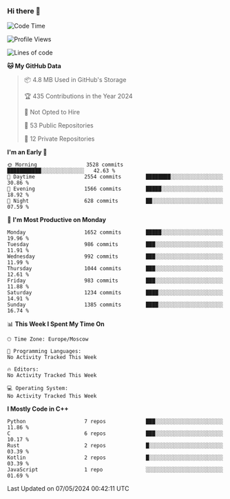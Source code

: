 ### Hi there 👋

<!--
**SemenMartynov/SemenMartynov** is a ✨ _special_ ✨ repository because its `README.md` (this file) appears on your GitHub profile.

Here are some ideas to get you started:

- 🔭 I’m currently working on ...
- 🌱 I’m currently learning ...
- 👯 I’m looking to collaborate on ...
- 🤔 I’m looking for help with ...
- 💬 Ask me about ...
- 📫 How to reach me: ...
- 😄 Pronouns: ...
- ⚡ Fun fact: ...
-->

<!--START_SECTION:waka-->
![Code Time](http://img.shields.io/badge/Code%20Time-0%20secs-blue)

![Profile Views](http://img.shields.io/badge/Profile%20Views-0-blue)

![Lines of code](https://img.shields.io/badge/From%20Hello%20World%20I%27ve%20Written-6.8%20million%20lines%20of%20code-blue)

**🐱 My GitHub Data** 

> 📦 4.8 MB Used in GitHub's Storage 
 > 
> 🏆 435 Contributions in the Year 2024
 > 
> 🚫 Not Opted to Hire
 > 
> 📜 53 Public Repositories 
 > 
> 🔑 12 Private Repositories 
 > 
**I'm an Early 🐤** 

```text
🌞 Morning                3528 commits        ███████████░░░░░░░░░░░░░░   42.63 % 
🌆 Daytime                2554 commits        ████████░░░░░░░░░░░░░░░░░   30.86 % 
🌃 Evening                1566 commits        █████░░░░░░░░░░░░░░░░░░░░   18.92 % 
🌙 Night                  628 commits         ██░░░░░░░░░░░░░░░░░░░░░░░   07.59 % 
```
📅 **I'm Most Productive on Monday** 

```text
Monday                   1652 commits        █████░░░░░░░░░░░░░░░░░░░░   19.96 % 
Tuesday                  986 commits         ███░░░░░░░░░░░░░░░░░░░░░░   11.91 % 
Wednesday                992 commits         ███░░░░░░░░░░░░░░░░░░░░░░   11.99 % 
Thursday                 1044 commits        ███░░░░░░░░░░░░░░░░░░░░░░   12.61 % 
Friday                   983 commits         ███░░░░░░░░░░░░░░░░░░░░░░   11.88 % 
Saturday                 1234 commits        ████░░░░░░░░░░░░░░░░░░░░░   14.91 % 
Sunday                   1385 commits        ████░░░░░░░░░░░░░░░░░░░░░   16.74 % 
```


📊 **This Week I Spent My Time On** 

```text
🕑︎ Time Zone: Europe/Moscow

💬 Programming Languages: 
No Activity Tracked This Week

🔥 Editors: 
No Activity Tracked This Week

💻 Operating System: 
No Activity Tracked This Week
```

**I Mostly Code in C++** 

```text
Python                   7 repos             ███░░░░░░░░░░░░░░░░░░░░░░   11.86 % 
C                        6 repos             ███░░░░░░░░░░░░░░░░░░░░░░   10.17 % 
Rust                     2 repos             █░░░░░░░░░░░░░░░░░░░░░░░░   03.39 % 
Kotlin                   2 repos             █░░░░░░░░░░░░░░░░░░░░░░░░   03.39 % 
JavaScript               1 repo              ░░░░░░░░░░░░░░░░░░░░░░░░░   01.69 % 
```




 Last Updated on 07/05/2024 00:42:11 UTC
<!--END_SECTION:waka-->